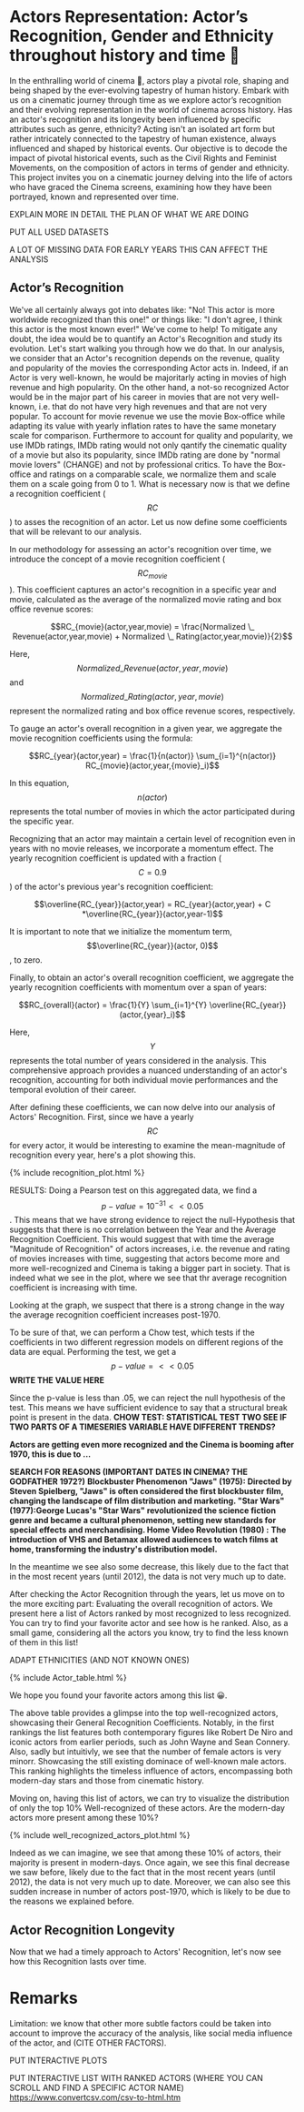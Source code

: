 # Actors Representation: Actor’s Recognition, Gender and Ethnicity throughout history and time 📆
In the enthralling world of cinema 🎥, actors play a pivotal role, shaping and being shaped by the ever-evolving tapestry of human history. Embark with us on a cinematic journey through time as we explore actor’s recognition and their evolving representation in the world of cinema across history. Has an actor's recognition and its longevity been influenced by specific attributes such as genre, ethnicity? Acting isn't an isolated art form but rather intricately connected to the tapestry of human existence, always influenced and shaped by historical events. Our objective is to decode the impact of pivotal historical events, such as the Civil Rights and Feminist Movements, on the composition of actors in terms of gender and ethnicity. This project invites you on a cinematic journey delving into the life of actors who have graced the Cinema screens, examining how they have been portrayed, known and represented over time.

EXPLAIN MORE IN DETAIL THE PLAN OF WHAT WE ARE DOING

PUT ALL USED DATASETS

A LOT OF MISSING DATA FOR EARLY YEARS THIS CAN AFFECT THE ANALYSIS

## Actor’s Recognition

We've all certainly always got into debates like: "No! This actor is more worldwide recognized than this one!" or things like: "I don't agree, I think this actor is the most known ever!" We've come to help! To mitigate any doubt, the idea would be to quantify an Actor's Recognition and study its evolution. Let's start walking you through how we do that. In our analysis, we consider that an Actor's recognition depends on the revenue, quality and popularity of the movies the corresponding Actor acts in. Indeed, if an Actor is very well-known, he would be majoritarly acting in movies of high revenue and high popularity. On the other hand, a not-so recognized Actor would be in the major part of his career in movies that are not very well-known, i.e. that do not have very high revenues and that are not very popular. To account for movie revenue we use the movie Box-office while adapting its value with yearly inflation rates to have the same monetary scale for comparison. Furthermore to account for quality and popularity, we use IMDb ratings, IMDb rating would not only qantify the cinematic quality of a movie but also its popularity, since IMDb rating are done by "normal movie lovers" (CHANGE) and not by professional critics. To have the Box-office and ratings on a comparable scale, we normalize them and scale them on a scale going from 0 to 1. What is necessary now is that we define a recognition coefficient ($$RC$$)  to asses the recognition of an actor. Let us now define some coefficients that will be relevant to our analysis.

In our methodology for assessing an actor's recognition over time, we introduce the concept of a movie recognition coefficient ($$RC_{movie}$$). This coefficient captures an actor's recognition in a specific year and movie, calculated as the average of the normalized movie rating and box office revenue scores:

$$RC_{movie}(actor,year,movie) = \frac{Normalized \_ Revenue(actor,year,movie) + Normalized \_ Rating(actor,year,movie)}{2}$$

Here, $$Normalized \_ Revenue(actor, year, movie)$$ and $$Normalized \_ Rating(actor, year, movie)$$ represent the normalized rating and box office revenue scores, respectively.

To gauge an actor's overall recognition in a given year, we aggregate the movie recognition coefficients using the formula:

$$RC_{year}(actor,year) = \frac{1}{n(actor)} \sum_{i=1}^{n(actor)} RC_{movie}(actor,year,{movie}_i)$$

In this equation, $$n(actor)$$ represents the total number of movies in which the actor participated during the specific year.

Recognizing that an actor may maintain a certain level of recognition even in years with no movie releases, we incorporate a momentum effect. The yearly recognition coefficient is updated with a fraction ($$C=0.9$$) of the actor's previous year's recognition coefficient:

$$\overline{RC_{year}}(actor,year) = RC_{year}(actor,year) + C *\overline{RC_{year}}(actor,year-1)$$

It is important to note that we initialize the momentum term, $$\overline{RC_{year}}(actor, 0)$$, to zero.

Finally, to obtain an actor's overall recognition coefficient, we aggregate the yearly recognition coefficients with momentum over a span of years:

$$RC_{overall}(actor) = \frac{1}{Y} \sum_{i=1}^{Y} \overline{RC_{year}}(actor,{year}_i)$$

Here, $$Y$$ represents the total number of years considered in the analysis. This comprehensive approach provides a nuanced understanding of an actor's recognition, accounting for both individual movie performances and the temporal evolution of their career.


After defining these coefficients, we can now delve into our analysis of Actors' Recognition. First, since we have a yearly $$RC$$ for every actor, it would be interesting to examine the mean-magnitude of recognition every year, here's a plot showing this.

{% include recognition_plot.html %}

RESULTS:
Doing a Pearson test on this aggregated data, we find a $$p-value=10^{-31} < < 0.05$$. This means that we have strong evidence to reject the null-Hypothesis that suggests that there is no correlation between the Year and the Average Recognition Coefficient. This would suggest that with time the average "Magnitude of Recognition" of actors increases, i.e. the revenue and rating of movies increases with time, suggesting that actors become more and more well-recognized and Cinema is taking a bigger part in society. That is indeed what we see in the plot, where we see that thr average recognition coefficient is increasing with time.



Looking at the graph, we suspect that there is a strong change in the way the average recognition coefficient increases post-1970. 

To be sure of that, we can perform a Chow test, which tests if the coefficients in two different regression models on different regions of the data are equal. Performing the test, we get a $$p-value=  < < 0.05$$ **WRITE THE VALUE HERE**

Since the p-value is less than .05, we can reject the null hypothesis of the test. This means we have sufficient evidence to say that a structural break point is present in the data.
**CHOW TEST: STATISTICAL TEST TWO SEE IF TWO PARTS OF A TIMESERIES VARIABLE HAVE DIFFERENT TRENDS?**

**Actors are getting even more recognized and the Cinema is booming after 1970, this is due to ...**

**SEARCH FOR REASONS (IMPORTANT DATES IN CINEMA? THE GODFATHER 1972?)**
**Blockbuster Phenomenon "Jaws" (1975): Directed by Steven Spielberg, "Jaws" is often considered the first blockbuster film, changing the landscape of film distribution and marketing.
"Star Wars" (1977):George Lucas's "Star Wars" revolutionized the science fiction genre and became a cultural phenomenon, setting new standards for special effects and merchandising.
Home Video Revolution (1980) :**
**The introduction of VHS and Betamax allowed audiences to watch films at home, transforming the industry's distribution model.**


In the meantime we see also some decrease, this likely due to the fact that in the most recent years (until 2012), the data is not very much up to date.

After checking the Actor Recognition through the years, let us move on to the more exciting part: Evaluating the overall recognition of actors. We present here a list of Actors ranked by most recognized to less recognized. You can try to find your favorite actor and see how is he ranked. Also, as a small game, considering all the actors you know, try to find the less known of them in this list!

ADAPT ETHNICITIES (AND NOT KNOWN  ONES)

{% include Actor_table.html %}


We hope you found your favorite actors among this list 😀.
 
The above table provides a glimpse into the top well-recognized actors, showcasing their General Recognition Coefficients. Notably, in the first rankings the list features both contemporary figures like Robert De Niro and iconic actors from earlier periods, such as John Wayne and Sean Connery. Also, sadly but intuitivly, we see that the number of female actors is very minorr. Showcasing the still existing dominace of well-known male actors.
This ranking highlights the timeless influence of actors, encompassing both modern-day stars and those from cinematic history.

Moving on, having this list of actors, we can try to visualize the distribution of only the top 10% Well-recognized of these actors. Are the modern-day actors more present among these 10%?

{% include well_recognized_actors_plot.html %}

Indeed as we can imagine, we see that among these 10% of actors, their majority is present in modern-days. Once again, we see this final decrease we saw before, likely due to the fact that in the most recent years (until 2012), the data is not very much up to date. Moreover, we can also see this sudden increase in number of actors post-1970, which is likely to be due to the reasons we explained before.


## Actor Recognition Longevity

Now that we had a timely approach to Actors' Recognition, let's now see how this Recognition lasts over time. 


# Remarks

Limitation: we know that other more subtle factors could be taken into account to improve the accuracy of the analysis, like social media influence of the actor, and (CITE OTHER FACTORS).

PUT INTERACTIVE PLOTS

PUT INTERACTIVE LIST WITH RANKED ACTORS (WHERE YOU CAN SCROLL AND FIND A SPECIFIC ACTOR NAME)
https://www.convertcsv.com/csv-to-html.htm


